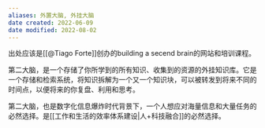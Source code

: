 ```yaml
---
aliases: 外置大脑, 外挂大脑
date created: 2022-06-09
date modified: 2022-08-02
---
```


出处应该是[[@Tiago Forte]]创办的building a secend brain的网站和培训课程。

第二大脑，是一个存储了你所学到的所有知识、收集到的资源的外挂知识库。它是一个存储和检索系统，将知识拆解为一个又一个知识块，可以被转发到将来不同的时间点，以便将来的你复盘、利用和思考。

第二大脑，也是数字化信息爆炸时代背景下，一个人想应对海量信息和大量任务的必然选择。是[[工作和生活的效率体系建设|人+科技融合]]的必然选择。
